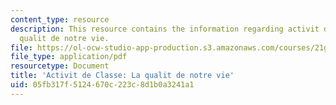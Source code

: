 ```yaml
---
content_type: resource
description: This resource contains the information regarding activit de classe lLa
  qualit de notre vie.
file: https://ol-ocw-studio-app-production.s3.amazonaws.com/courses/21g-302-french-ii-fall-2004/05fb317f5124670c223c8d1b0a3241a1_MIT21G_302_F04_Classe_Z3.pdf
file_type: application/pdf
resourcetype: Document
title: 'Activit de Classe: La qualit de notre vie'
uid: 05fb317f-5124-670c-223c-8d1b0a3241a1
---
```

